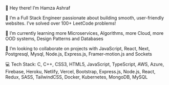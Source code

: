 👋 Hey there! I’m Hamza Ashraf

👀 I’m a Full Stack Engineer passionate about building smooth, user-friendly websites. I’ve solved over 100+ LeetCode problems!

🌱 I’m currently learning more Microservices, Algorithms, more Cloud, more OOD systems, Design Patterns and Databases 

💞️ I’m looking to collaborate on projects with JavaScript, React, Next, Postgresql, Mysql, Node.js, Express.js, Framer-motion.js and Sockets



💻 Tech Stack:
C, C++, CSS3, HTML5, JavaScript, TypeScript, AWS, Azure, Firebase, Heroku, Netlify, Vercel, Bootstrap, Express.js, Node.js, React, Redux, SASS, TailwindCSS, Docker, Kubernetes, MongoDB, MySQL



